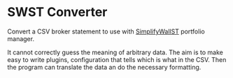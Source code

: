 # SWST Converter
Convert a CSV broker statement to use with [SimplifyWallST](https://simplywall.st) portfolio manager.

It cannot correctly guess the meaning of arbitrary data. The aim is to make easy to write plugins, configuration that tells which is what in the CSV. Then the program can translate the data an do the necessary formatting.
